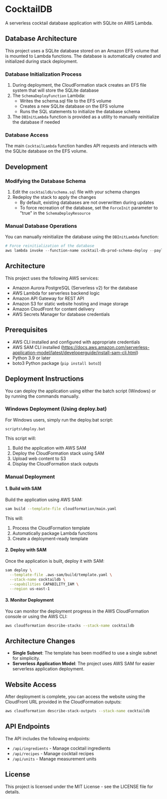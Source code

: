 # CocktailDB

A serverless cocktail database application with SQLite on AWS Lambda.

## Database Architecture

This project uses a SQLite database stored on an Amazon EFS volume that is mounted to Lambda functions. The database is automatically created and initialized during stack deployment.

### Database Initialization Process

1. During deployment, the CloudFormation stack creates an EFS file system that will store the SQLite database
2. The `SchemaDeployFunction` Lambda:
   - Writes the schema.sql file to the EFS volume
   - Creates a new SQLite database on the EFS volume
   - Runs the SQL statements to initialize the database schema
3. The `DBInitLambda` function is provided as a utility to manually reinitialize the database if needed

### Database Access

The main `CocktailLambda` function handles API requests and interacts with the SQLite database on the EFS volume.

## Development

### Modifying the Database Schema

1. Edit the `cocktaildb/schema.sql` file with your schema changes
2. Redeploy the stack to apply the changes
   - By default, existing databases are not overwritten during updates
   - To force recreation of the database, set the `ForceInit` parameter to "true" in the `SchemaDeployResource`

### Manual Database Operations

You can manually reinitialize the database using the `DBInitLambda` function:

```powershell
# Force reinitialization of the database
aws lambda invoke --function-name cocktail-db-prod-schema-deploy --payload "{\"RequestType\": \"Create\", \"StackId\": \"arn:aws:cloudformation:us-east-1:123456789012:stack/cocktaildb/12345678-1234-1234-1234-123456789012\", \"RequestId\": \"12345678-1234-1234-1234-123456789012\", \"LogicalResourceId\": \"SchemaDeployResource\", \"ResourceProperties\": {\"DBName\": \"cocktaildb\", \"ForceInit\": \"true\"}}" --cli-binary-format raw-in-base64-out output.txt
```

## Architecture

This project uses the following AWS services:
- Amazon Aurora PostgreSQL (Serverless v2) for the database
- AWS Lambda for serverless backend logic
- Amazon API Gateway for REST API
- Amazon S3 for static website hosting and image storage
- Amazon CloudFront for content delivery
- AWS Secrets Manager for database credentials

## Prerequisites

- AWS CLI installed and configured with appropriate credentials
- AWS SAM CLI installed (https://docs.aws.amazon.com/serverless-application-model/latest/developerguide/install-sam-cli.html)
- Python 3.9 or later
- boto3 Python package (`pip install boto3`)

## Deployment Instructions

You can deploy the application using either the batch script (Windows) or by running the commands manually.

### Windows Deployment (Using deploy.bat)

For Windows users, simply run the deploy.bat script:

```
scripts\deploy.bat
```

This script will:
1. Build the application with AWS SAM
2. Deploy the CloudFormation stack using SAM
3. Upload web content to S3
4. Display the CloudFormation stack outputs

### Manual Deployment

#### 1. Build with SAM

Build the application using AWS SAM:

```bash
sam build --template-file cloudformation/main.yaml
```

This will:
1. Process the CloudFormation template
2. Automatically package Lambda functions
3. Create a deployment-ready template

#### 2. Deploy with SAM

Once the application is built, deploy it with SAM:

```bash
sam deploy \
  --template-file .aws-sam/build/template.yaml \
  --stack-name cocktaildb \
  --capabilities CAPABILITY_IAM \
  --region us-east-1
```

#### 3. Monitor Deployment

You can monitor the deployment progress in the AWS CloudFormation console or using the AWS CLI:

```bash
aws cloudformation describe-stacks --stack-name cocktaildb
```

## Architecture Changes

- **Single Subnet**: The template has been modified to use a single subnet for simplicity.
- **Serverless Application Model**: The project uses AWS SAM for easier serverless application deployment.

## Website Access

After deployment is complete, you can access the website using the CloudFront URL provided in the CloudFormation outputs:

```bash
aws cloudformation describe-stack-outputs --stack-name cocktaildb
```

## API Endpoints

The API includes the following endpoints:
- `/api/ingredients` - Manage cocktail ingredients
- `/api/recipes` - Manage cocktail recipes
- `/api/units` - Manage measurement units

## License

This project is licensed under the MIT License - see the LICENSE file for details.
